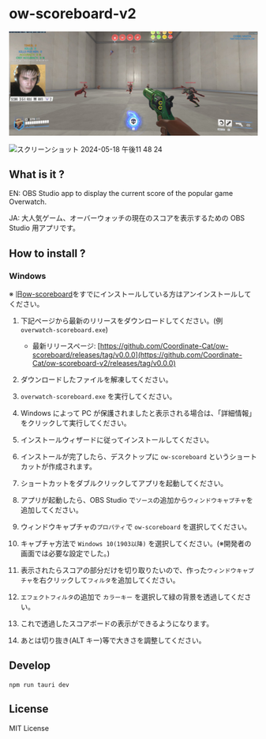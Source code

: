 # ow-scoreboard-v2

![game-display.jpeg](src/assets/game-display.jpeg)

<img width="912" alt="スクリーンショット 2024-05-18 午後11 48 24" src="https://github.com/Coordinate-Cat/ow-scoreboard-v2/assets/42393004/5a05eda8-9cd6-4ab5-8c60-908913550fd7">

## What is it ?

EN: OBS Studio app to display the current score of the popular game Overwatch.

JA: 大人気ゲーム、オーバーウォッチの現在のスコアを表示するための OBS Studio 用アプリです。

## How to install ?

### Windows

※ 旧[ow-scoreboard](https://github.com/Coordinate-Cat/ow-scoreboard)をすでにインストールしている方はアンインストールしてください。

1. 下記ページから最新のリリースをダウンロードしてください。(例 `overwatch-scoreboard.exe`)

   - 最新リリースページ:
     [https://github.com/Coordinate-Cat/ow-scoreboard/releases/tag/v0.0.0](https://github.com/Coordinate-Cat/ow-scoreboard-v2/releases/tag/v0.0.0)

2. ダウンロードしたファイルを解凍してください。
3. `overwatch-scoreboard.exe` を実行してください。
4. Windows によって PC が保護されましたと表示される場合は、「詳細情報」をクリックして実行してください。
5. インストールウィザードに従ってインストールしてください。
6. インストールが完了したら、デスクトップに `ow-scoreboard` というショートカットが作成されます。
7. ショートカットをダブルクリックしてアプリを起動してください。
8. アプリが起動したら、OBS Studio で`ソース`の追加から`ウィンドウキャプチャ`を追加してください。
9. ウィンドウキャプチャの`プロパティ`で `ow-scoreboard` を選択してください。
10. キャプチャ方法で `Windows 10(1903以降)` を選択してください。(※開発者の画面では必要な設定でした。)
11. 表示されたらスコアの部分だけを切り取りたいので、作った`ウィンドウキャプチャ`を右クリックして`フィルタ`を追加してください。
12. `エフェクトフィルタ`の追加で `カラーキー` を選択して緑の背景を透過してください。
13. これで透過したスコアボードの表示ができるようになります。
14. あとは切り抜き(ALT キー)等で大きさを調整してください。

## Develop

```
npm run tauri dev
```

## License

MIT License
